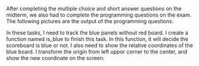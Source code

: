 After completing the multiple choice and short answer questions on the midterm, 
we also had to complete the programming questions on the exam. 
The following pictures are the output of the programming questions. 

In these tasks, I need to track the blue panels without red board.
I create a function named is_blue to finish this task. In this function, it will decide the scoreboard is blue or not.
I also need to show the relative coordinates of the blue board.
I transform the origin from left uppor corner to the center, and show the new coordinate on the screen.